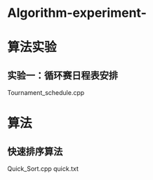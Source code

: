 # Algorithm-experiment-
# 算法实验
## 实验一：循环赛日程表安排
Tournament_schedule.cpp
# 算法
## 快速排序算法
Quick_Sort.cpp
quick.txt
